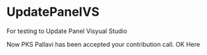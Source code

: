 # UpdatePanelVS
For testing to Update Panel Visyual Studio


Now PKS Pallavi has been accepted your contribution call. OK Here
